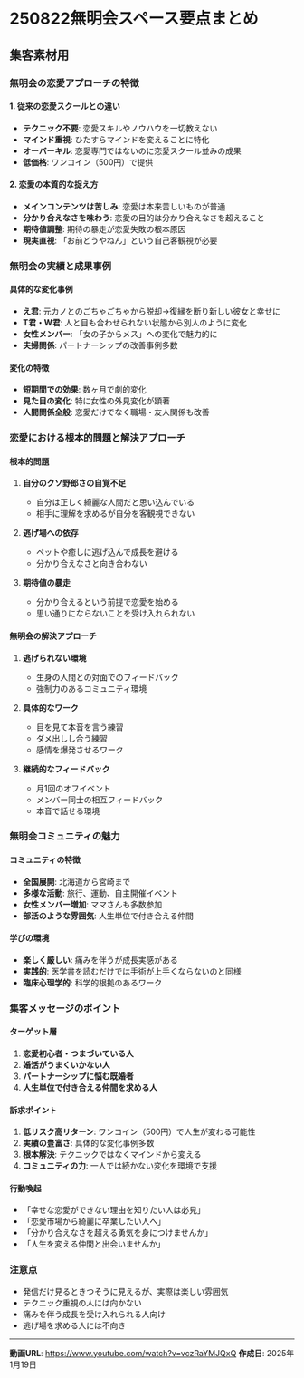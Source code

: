 # 250822無明会スペース要点まとめ
## 集客素材用

### 無明会の恋愛アプローチの特徴

#### 1. 従来の恋愛スクールとの違い
- **テクニック不要**: 恋愛スキルやノウハウを一切教えない
- **マインド重視**: ひたすらマインドを変えることに特化
- **オーバーキル**: 恋愛専門ではないのに恋愛スクール並みの成果
- **低価格**: ワンコイン（500円）で提供

#### 2. 恋愛の本質的な捉え方
- **メインコンテンツは苦しみ**: 恋愛は本来苦しいものが普通
- **分かり合えなさを味わう**: 恋愛の目的は分かり合えなさを超えること
- **期待値調整**: 期待の暴走が恋愛失敗の根本原因
- **現実直視**: 「お前どうやねん」という自己客観視が必要

### 無明会の実績と成果事例

#### 具体的な変化事例
- **え君**: 元カノとのごちゃごちゃから脱却→復縁を断り新しい彼女と幸せに
- **T君・W君**: 人と目も合わせられない状態から別人のように変化
- **女性メンバー**: 「女の子からメス」への変化で魅力的に
- **夫婦関係**: パートナーシップの改善事例多数

#### 変化の特徴
- **短期間での効果**: 数ヶ月で劇的変化
- **見た目の変化**: 特に女性の外見変化が顕著
- **人間関係全般**: 恋愛だけでなく職場・友人関係も改善

### 恋愛における根本的問題と解決アプローチ

#### 根本的問題
1. **自分のクソ野郎さの自覚不足**
   - 自分は正しく綺麗な人間だと思い込んでいる
   - 相手に理解を求めるが自分を客観視できない

2. **逃げ場への依存**
   - ペットや癒しに逃げ込んで成長を避ける
   - 分かり合えなさと向き合わない

3. **期待値の暴走**
   - 分かり合えるという前提で恋愛を始める
   - 思い通りにならないことを受け入れられない

#### 無明会の解決アプローチ
1. **逃げられない環境**
   - 生身の人間との対面でのフィードバック
   - 強制力のあるコミュニティ環境

2. **具体的なワーク**
   - 目を見て本音を言う練習
   - ダメ出しし合う練習
   - 感情を爆発させるワーク

3. **継続的なフィードバック**
   - 月1回のオフイベント
   - メンバー同士の相互フィードバック
   - 本音で話せる環境

### 無明会コミュニティの魅力

#### コミュニティの特徴
- **全国展開**: 北海道から宮崎まで
- **多様な活動**: 旅行、運動、自主開催イベント
- **女性メンバー増加**: ママさんも多数参加
- **部活のような雰囲気**: 人生単位で付き合える仲間

#### 学びの環境
- **楽しく厳しい**: 痛みを伴うが成長実感がある
- **実践的**: 医学書を読むだけでは手術が上手くならないのと同様
- **臨床心理学的**: 科学的根拠のあるワーク

### 集客メッセージのポイント

#### ターゲット層
1. **恋愛初心者・つまづいている人**
2. **婚活がうまくいかない人**
3. **パートナーシップに悩む既婚者**
4. **人生単位で付き合える仲間を求める人**

#### 訴求ポイント
1. **低リスク高リターン**: ワンコイン（500円）で人生が変わる可能性
2. **実績の豊富さ**: 具体的な変化事例多数
3. **根本解決**: テクニックではなくマインドから変える
4. **コミュニティの力**: 一人では続かない変化を環境で支援

#### 行動喚起
- 「幸せな恋愛ができない理由を知りたい人は必見」
- 「恋愛市場から綺麗に卒業したい人へ」
- 「分かり合えなさを超える勇気を身につけませんか」
- 「人生を変える仲間と出会いませんか」

### 注意点
- 発信だけ見るときつそうに見えるが、実際は楽しい雰囲気
- テクニック重視の人には向かない
- 痛みを伴う成長を受け入れられる人向け
- 逃げ場を求める人には不向き

---

**動画URL**: https://www.youtube.com/watch?v=vczRaYMJQxQ
**作成日**: 2025年1月19日
